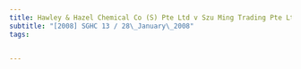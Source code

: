 ```yaml
---
title: Hawley & Hazel Chemical Co (S) Pte Ltd v Szu Ming Trading Pte Ltd 
subtitle: "[2008] SGHC 13 / 28\_January\_2008"
tags:


---
```


